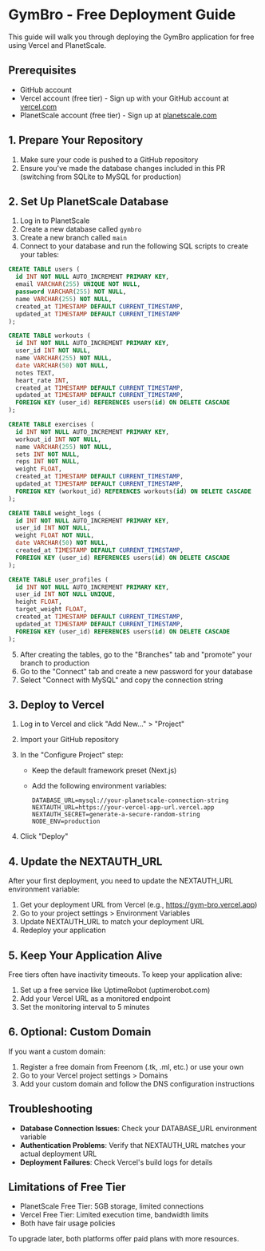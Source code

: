 # GymBro - Free Deployment Guide

This guide will walk you through deploying the GymBro application for free using Vercel and PlanetScale.

## Prerequisites

- GitHub account
- Vercel account (free tier) - Sign up with your GitHub account at [vercel.com](https://vercel.com)
- PlanetScale account (free tier) - Sign up at [planetscale.com](https://planetscale.com)

## 1. Prepare Your Repository

1. Make sure your code is pushed to a GitHub repository
2. Ensure you've made the database changes included in this PR (switching from SQLite to MySQL for production)

## 2. Set Up PlanetScale Database

1. Log in to PlanetScale
2. Create a new database called `gymbro`
3. Create a new branch called `main`
4. Connect to your database and run the following SQL scripts to create your tables:

```sql
CREATE TABLE users (
  id INT NOT NULL AUTO_INCREMENT PRIMARY KEY,
  email VARCHAR(255) UNIQUE NOT NULL,
  password VARCHAR(255) NOT NULL,
  name VARCHAR(255) NOT NULL,
  created_at TIMESTAMP DEFAULT CURRENT_TIMESTAMP,
  updated_at TIMESTAMP DEFAULT CURRENT_TIMESTAMP
);

CREATE TABLE workouts (
  id INT NOT NULL AUTO_INCREMENT PRIMARY KEY,
  user_id INT NOT NULL,
  name VARCHAR(255) NOT NULL,
  date VARCHAR(50) NOT NULL,
  notes TEXT,
  heart_rate INT,
  created_at TIMESTAMP DEFAULT CURRENT_TIMESTAMP,
  updated_at TIMESTAMP DEFAULT CURRENT_TIMESTAMP,
  FOREIGN KEY (user_id) REFERENCES users(id) ON DELETE CASCADE
);

CREATE TABLE exercises (
  id INT NOT NULL AUTO_INCREMENT PRIMARY KEY,
  workout_id INT NOT NULL,
  name VARCHAR(255) NOT NULL,
  sets INT NOT NULL,
  reps INT NOT NULL,
  weight FLOAT,
  created_at TIMESTAMP DEFAULT CURRENT_TIMESTAMP,
  updated_at TIMESTAMP DEFAULT CURRENT_TIMESTAMP,
  FOREIGN KEY (workout_id) REFERENCES workouts(id) ON DELETE CASCADE
);

CREATE TABLE weight_logs (
  id INT NOT NULL AUTO_INCREMENT PRIMARY KEY, 
  user_id INT NOT NULL,
  weight FLOAT NOT NULL,
  date VARCHAR(50) NOT NULL,
  created_at TIMESTAMP DEFAULT CURRENT_TIMESTAMP,
  FOREIGN KEY (user_id) REFERENCES users(id) ON DELETE CASCADE
);

CREATE TABLE user_profiles (
  id INT NOT NULL AUTO_INCREMENT PRIMARY KEY,
  user_id INT NOT NULL UNIQUE,
  height FLOAT,
  target_weight FLOAT,
  created_at TIMESTAMP DEFAULT CURRENT_TIMESTAMP,
  updated_at TIMESTAMP DEFAULT CURRENT_TIMESTAMP,
  FOREIGN KEY (user_id) REFERENCES users(id) ON DELETE CASCADE
);
```

5. After creating the tables, go to the "Branches" tab and "promote" your branch to production
6. Go to the "Connect" tab and create a new password for your database
7. Select "Connect with MySQL" and copy the connection string 

## 3. Deploy to Vercel

1. Log in to Vercel and click "Add New..." > "Project"
2. Import your GitHub repository
3. In the "Configure Project" step:
   - Keep the default framework preset (Next.js)
   - Add the following environment variables:

     ```
     DATABASE_URL=mysql://your-planetscale-connection-string
     NEXTAUTH_URL=https://your-vercel-app-url.vercel.app
     NEXTAUTH_SECRET=generate-a-secure-random-string
     NODE_ENV=production
     ```

4. Click "Deploy"

## 4. Update the NEXTAUTH_URL

After your first deployment, you need to update the NEXTAUTH_URL environment variable:

1. Get your deployment URL from Vercel (e.g., https://gym-bro.vercel.app)
2. Go to your project settings > Environment Variables
3. Update NEXTAUTH_URL to match your deployment URL
4. Redeploy your application

## 5. Keep Your Application Alive

Free tiers often have inactivity timeouts. To keep your application alive:

1. Set up a free service like UptimeRobot (uptimerobot.com)
2. Add your Vercel URL as a monitored endpoint
3. Set the monitoring interval to 5 minutes

## 6. Optional: Custom Domain

If you want a custom domain:

1. Register a free domain from Freenom (.tk, .ml, etc.) or use your own
2. Go to your Vercel project settings > Domains
3. Add your custom domain and follow the DNS configuration instructions

## Troubleshooting

- **Database Connection Issues**: Check your DATABASE_URL environment variable
- **Authentication Problems**: Verify that NEXTAUTH_URL matches your actual deployment URL
- **Deployment Failures**: Check Vercel's build logs for details

## Limitations of Free Tier

- PlanetScale Free Tier: 5GB storage, limited connections
- Vercel Free Tier: Limited execution time, bandwidth limits
- Both have fair usage policies

To upgrade later, both platforms offer paid plans with more resources. 